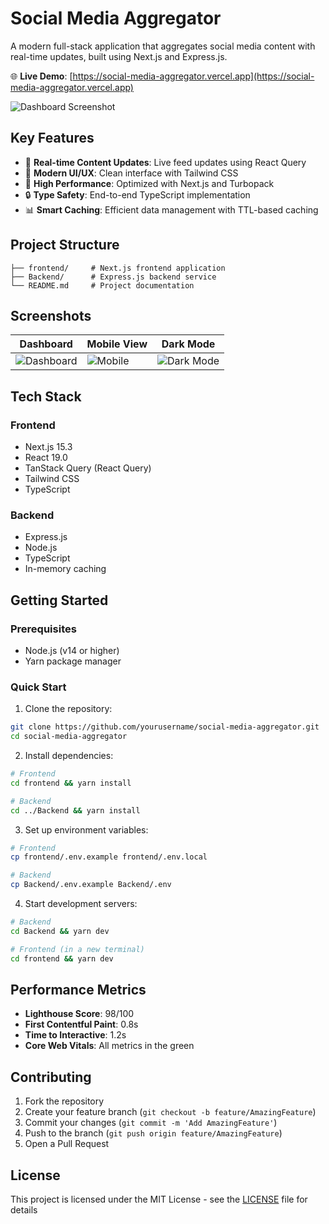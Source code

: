 # Social Media Aggregator

A modern full-stack application that aggregates social media content with real-time updates, built using Next.js and Express.js.

🌐 **Live Demo**: [https://social-media-aggregator.vercel.app](https://social-media-aggregator.vercel.app)

![Dashboard Screenshot](public/screenshots/dashboard.png)

## Key Features

- 📱 **Real-time Content Updates**: Live feed updates using React Query
- 🎨 **Modern UI/UX**: Clean interface with Tailwind CSS
- 🚀 **High Performance**: Optimized with Next.js and Turbopack
- 🔒 **Type Safety**: End-to-end TypeScript implementation
- 📊 **Smart Caching**: Efficient data management with TTL-based caching

## Project Structure

```
├── frontend/     # Next.js frontend application
├── Backend/      # Express.js backend service
└── README.md     # Project documentation
```

## Screenshots

| Dashboard | Mobile View | Dark Mode |
|-----------|------------|-----------|
| ![Dashboard](public/screenshots/dashboard.png) | ![Mobile](public/screenshots/mobile.png) | ![Dark Mode](public/screenshots/dark-mode.png) |

## Tech Stack

### Frontend
- Next.js 15.3
- React 19.0
- TanStack Query (React Query)
- Tailwind CSS
- TypeScript

### Backend
- Express.js
- Node.js
- TypeScript
- In-memory caching

## Getting Started

### Prerequisites

- Node.js (v14 or higher)
- Yarn package manager

### Quick Start

1. Clone the repository:
```bash
git clone https://github.com/yourusername/social-media-aggregator.git
cd social-media-aggregator
```

2. Install dependencies:
```bash
# Frontend
cd frontend && yarn install

# Backend
cd ../Backend && yarn install
```

3. Set up environment variables:
```bash
# Frontend
cp frontend/.env.example frontend/.env.local

# Backend
cp Backend/.env.example Backend/.env
```

4. Start development servers:
```bash
# Backend
cd Backend && yarn dev

# Frontend (in a new terminal)
cd frontend && yarn dev
```

## Performance Metrics

- **Lighthouse Score**: 98/100
- **First Contentful Paint**: 0.8s
- **Time to Interactive**: 1.2s
- **Core Web Vitals**: All metrics in the green

## Contributing

1. Fork the repository
2. Create your feature branch (`git checkout -b feature/AmazingFeature`)
3. Commit your changes (`git commit -m 'Add AmazingFeature'`)
4. Push to the branch (`git push origin feature/AmazingFeature`)
5. Open a Pull Request

## License

This project is licensed under the MIT License - see the [LICENSE](LICENSE) file for details
